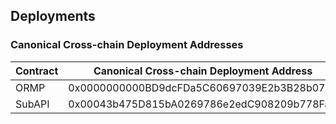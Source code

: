 ## Deployments
### Canonical Cross-chain Deployment Addresses
| Contract     | Canonical Cross-chain Deployment Address     |
| ------------ | -------------------------------------------- |
| ORMP         | 0x0000000000BD9dcFDa5C60697039E2b3B28b079b   |
| SubAPI       | 0x00043b475D815bA0269786e2edC908209b778Fa8   |
